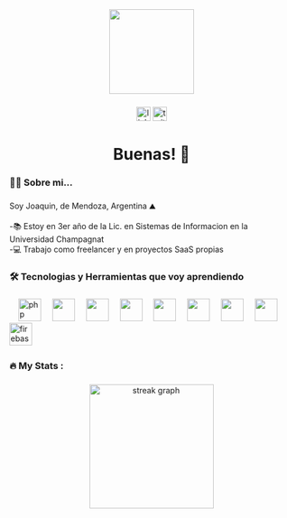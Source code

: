 <div align="center">
  <img height="150" src="https://media2.giphy.com/media/v1.Y2lkPTc5MGI3NjExcWhzNHpibWp6djRmZGY2Mm1ocmpmdGEwcHh1c3c0ZHg5M3huMXh0eiZlcD12MV9pbnRlcm5hbF9naWZfYnlfaWQmY3Q9Zw/OLPQ6z2hlHmwFc4Hso/giphy.gif"  />
</div>

###

<div align="center">
  <a href="www.linkedin.com/in/joaquin-herrera-gamez-a7b20a21b"><img src="https://img.shields.io/static/v1?message=LinkedIn&logo=linkedin&label=&color=0077B5&logoColor=white&labelColor=&style=for-the-badge" height="25" alt="linkedin logo"/></a>
  <a href="https://x.com/JoaqunHerreraG2"><img src="https://img.shields.io/static/v1?message=Twitter&logo=twitter&label=&color=1DA1F2&logoColor=white&labelColor=&style=for-the-badge" height="25" alt="twitter logo"/></a>
</div>

###

<h1 align="center">Buenas! 👋</h1>

###

<h3 align="left">👩‍💻  Sobre mi...</h3>

###

<p align="left">Soy Joaquin, de Mendoza, Argentina ⛰️<br><br>-📚 Estoy en 3er año de la Lic. en Sistemas de Informacion en la Universidad Champagnat<br>-💻 Trabajo como freelancer y en proyectos SaaS propias<br>

###

<h3 align="left">🛠 Tecnologias y Herramientas que voy aprendiendo</h3>

###

<div align="left">
  <img width="12" />
  <img src="https://www.svgrepo.com/show/452088/php.svg" height="40" alt="php logo"  />
  <img width="12" />
  <img src="" height="40" alt=""  />
  <img width="12" />
  <img src="" height="40" alt=""  />
  <img width="12" />
  <img src="" height="40" alt=""  />
  <img width="12" />
  <img src="" height="40" alt=""  />
  <img width="12" />
  <img src="" height="40" alt=""  />
  <img width="12" />
  <img src="" height="40" alt=""  />
  <img width="12" />
  <img src="" height="40" alt=""  />
  <img width="12" />
  <img src="https://cdn.jsdelivr.net/gh/devicons/devicon/icons/firebase/firebase-plain-wordmark.svg" height="40" alt="firebase logo"  />
  <img width="12" />
</div>

###

<h3 align="left">🔥   My Stats :</h3>

###

<div align="center">
  <img src="https://streak-stats.demolab.com?user=maurodesouza&locale=en&mode=daily&theme=dark&hide_border=false&border_radius=5&order=3" height="220" alt="streak graph"  />
</div>

###
